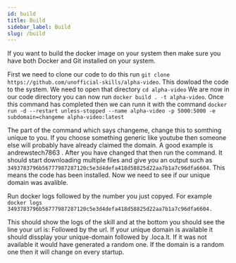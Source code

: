 ```yaml
---
id: build
title: Build
sidebar_label: Build
slug: /build
---
```


If you want to build the docker image on your system then make sure you have both Docker and Git installed on your system.

First we need to clone our code to do this run ``` git clone https://github.com/unofficial-skills/alpha-video ```. This dowload the code to the system. We need to open that directory ``` cd alpha-video ``` We are now in our code directory you can now run ``` docker build . -t alpha-video ```. Once this command has completed then we can runn it with the command ``` docker run -d --restart unless-stopped --name alpha-video -p 5000:5000 -e subdomain=changeme alpha-video:latest ```

The part of the command which says changeme, change this to somthing unique to you. If you choose something generic like youtube then someone else will probably have already claimed the domain. A good example is andrewstech7863 . After you have changed that then run the command. It should start downloading multiple files and give you an output such as ``` 3493783796b56777987287120c5e3d4defa418d58825d22aa7b1a7c96dfa6604 ```. This means the code has been installed. Now we need to see if our unique domain was avalible.

Run docker logs followed by the number you just copyed. For example ``` docker logs 3493783796b56777987287120c5e3d4defa418d58825d22aa7b1a7c96dfa6604. ```

This should show the logs of the skill and at the bottom you should see the line your url is: Followed by the url. If your unique domain is available it should dissplay your unique-domain followed by .loca.lt. If it was not available it would have generated a random one. If the domain is a random one then it will change on every startup.
